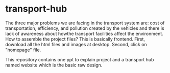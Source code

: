 # transport-hub
The three major problems we are facing in the transport system are: cost of transportation, efficiency, and pollution created by the vehicles and there is lack of awareness about howthe transport facilities affect the environment.
How to assemble the project files?
This is basically frontend. 
First, download all the html files and images at desktop.
Second, click on "homepage" file.



This repository contains one ppt to explain project and a transport hub named website which is the basic raw design.




